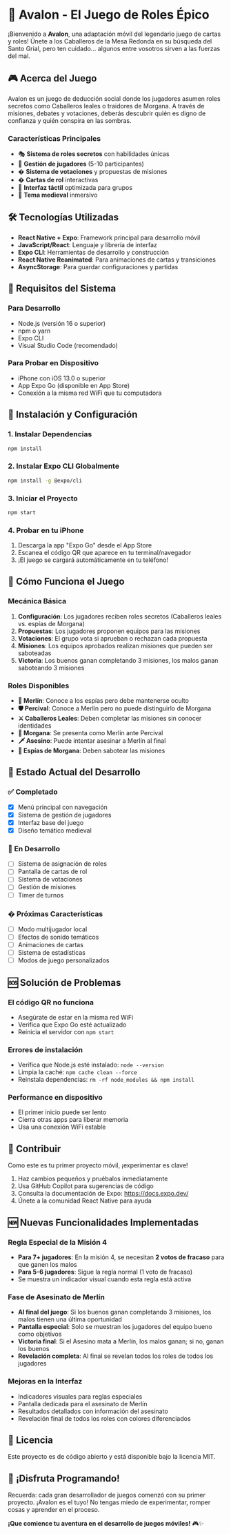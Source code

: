 # 🏰 Avalon - El Juego de Roles Épico

¡Bienvenido a **Avalon**, una adaptación móvil del legendario juego de cartas y roles! Únete a los Caballeros de la Mesa Redonda en su búsqueda del Santo Grial, pero ten cuidado... algunos entre vosotros sirven a las fuerzas del mal.

## 🎮 Acerca del Juego

Avalon es un juego de deducción social donde los jugadores asumen roles secretos como Caballeros leales o traidores de Morgana. A través de misiones, debates y votaciones, deberás descubrir quién es digno de confianza y quién conspira en las sombras.

### Características Principales

- 🎭 **Sistema de roles secretos** con habilidades únicas
- 👥 **Gestión de jugadores** (5-10 participantes)
- �️ **Sistema de votaciones** y propuestas de misiones
- � **Cartas de rol** interactivas
- 📱 **Interfaz táctil** optimizada para grupos
- 🌙 **Tema medieval** inmersivo

## 🛠️ Tecnologías Utilizadas

- **React Native + Expo**: Framework principal para desarrollo móvil
- **JavaScript/React**: Lenguaje y librería de interfaz
- **Expo CLI**: Herramientas de desarrollo y construcción
- **React Native Reanimated**: Para animaciones de cartas y transiciones
- **AsyncStorage**: Para guardar configuraciones y partidas

## 📱 Requisitos del Sistema

### Para Desarrollo

- Node.js (versión 16 o superior)
- npm o yarn
- Expo CLI
- Visual Studio Code (recomendado)

### Para Probar en Dispositivo

- iPhone con iOS 13.0 o superior
- App Expo Go (disponible en App Store)
- Conexión a la misma red WiFi que tu computadora

## 🚀 Instalación y Configuración

### 1. Instalar Dependencias

```bash
npm install
```

### 2. Instalar Expo CLI Globalmente

```bash
npm install -g @expo/cli
```

### 3. Iniciar el Proyecto

```bash
npm start
```

### 4. Probar en tu iPhone

1. Descarga la app "Expo Go" desde el App Store
2. Escanea el código QR que aparece en tu terminal/navegador
3. ¡El juego se cargará automáticamente en tu teléfono!

## 🎯 Cómo Funciona el Juego

### Mecánica Básica

1. **Configuración**: Los jugadores reciben roles secretos (Caballeros leales vs. espías de Morgana)
2. **Propuestas**: Los jugadores proponen equipos para las misiones
3. **Votaciones**: El grupo vota si aprueban o rechazan cada propuesta
4. **Misiones**: Los equipos aprobados realizan misiones que pueden ser saboteadas
5. **Victoria**: Los buenos ganan completando 3 misiones, los malos ganan saboteando 3 misiones

### Roles Disponibles

- **👑 Merlín**: Conoce a los espías pero debe mantenerse oculto
- **🛡️ Percival**: Conoce a Merlín pero no puede distinguirlo de Morgana
- **⚔️ Caballeros Leales**: Deben completar las misiones sin conocer identidades
- **🌙 Morgana**: Se presenta como Merlín ante Percival
- **🗡️ Asesino**: Puede intentar asesinar a Merlín al final
- **👤 Espías de Morgana**: Deben sabotear las misiones

## 📱 Estado Actual del Desarrollo

### ✅ Completado

- [x] Menú principal con navegación
- [x] Sistema de gestión de jugadores
- [x] Interfaz base del juego
- [x] Diseño temático medieval

### 🚧 En Desarrollo

- [ ] Sistema de asignación de roles
- [ ] Pantalla de cartas de rol
- [ ] Sistema de votaciones
- [ ] Gestión de misiones
- [ ] Timer de turnos

### � Próximas Características

- [ ] Modo multijugador local
- [ ] Efectos de sonido temáticos
- [ ] Animaciones de cartas
- [ ] Sistema de estadísticas
- [ ] Modos de juego personalizados

## 🆘 Solución de Problemas

### El código QR no funciona

- Asegúrate de estar en la misma red WiFi
- Verifica que Expo Go esté actualizado
- Reinicia el servidor con `npm start`

### Errores de instalación

- Verifica que Node.js esté instalado: `node --version`
- Limpia la caché: `npm cache clean --force`
- Reinstala dependencias: `rm -rf node_modules && npm install`

### Performance en dispositivo

- El primer inicio puede ser lento
- Cierra otras apps para liberar memoria
- Usa una conexión WiFi estable

## 🤝 Contribuir

Como este es tu primer proyecto móvil, ¡experimentar es clave!

1. Haz cambios pequeños y pruébalos inmediatamente
2. Usa GitHub Copilot para sugerencias de código
3. Consulta la documentación de Expo: https://docs.expo.dev/
4. Únete a la comunidad React Native para ayuda

## 🆕 Nuevas Funcionalidades Implementadas

### Regla Especial de la Misión 4

- **Para 7+ jugadores**: En la misión 4, se necesitan **2 votos de fracaso** para que ganen los malos
- **Para 5-6 jugadores**: Sigue la regla normal (1 voto de fracaso)
- Se muestra un indicador visual cuando esta regla está activa

### Fase de Asesinato de Merlín

- **Al final del juego**: Si los buenos ganan completando 3 misiones, los malos tienen una última oportunidad
- **Pantalla especial**: Solo se muestran los jugadores del equipo bueno como objetivos
- **Victoria final**: Si el Asesino mata a Merlín, los malos ganan; si no, ganan los buenos
- **Revelación completa**: Al final se revelan todos los roles de todos los jugadores

### Mejoras en la Interfaz

- Indicadores visuales para reglas especiales
- Pantalla dedicada para el asesinato de Merlín
- Resultados detallados con información del asesinato
- Revelación final de todos los roles con colores diferenciados

## 📄 Licencia

Este proyecto es de código abierto y está disponible bajo la licencia MIT.

## 🌟 ¡Disfruta Programando!

Recuerda: cada gran desarrollador de juegos comenzó con su primer proyecto. ¡Avalon es el tuyo! No tengas miedo de experimentar, romper cosas y aprender en el proceso.

**¡Que comience tu aventura en el desarrollo de juegos móviles!** 🎮✨
